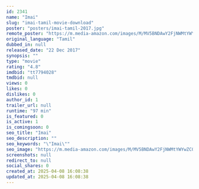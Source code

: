 ```yaml
---
id: 2341
name: "Imai"
slug: "imai-tamil-movie-download"
poster: "posters/imai-tamil-2017.jpg"
remote_poster: "https://m.media-amazon.com/images/M/MV5BNDAwY2FjNWMtYWYwZC00NDI2LTlmNWEtMWZhMjNlMjAyYjBkXkEyXkFqcGdeQXVyNzc2MzI1MDg@._V1_SX300.jpg"
original_language: "Tamil"
dubbed_in: null
released_date: "22 Dec 2017"
synopsis: ""
type: "movie"
rating: "4.8"
imdbid: "tt7794028"
tmdbid: null
views: 0
likes: 0
dislikes: 0
author_id: 1
trailer_url: null
runtime: "97 min"
is_featured: 0
is_active: 1
is_comingsoon: 0
seo_title: "Imai"
seo_description: ""
seo_keywords: "\"Imai\""
seo_image: "https://m.media-amazon.com/images/M/MV5BNDAwY2FjNWMtYWYwZC00NDI2LTlmNWEtMWZhMjNlMjAyYjBkXkEyXkFqcGdeQXVyNzc2MzI1MDg@._V1_SX300.jpg"
screenshots: null
redirect_to: null
social_shares: 0
created_at: 2025-04-08 16:08:38
updated_at: 2025-04-08 16:08:38
---
```


